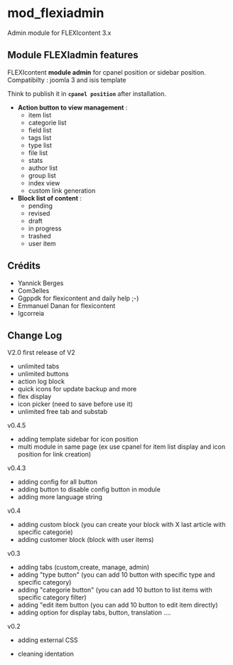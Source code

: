 mod_flexiadmin
==============
Admin module for FLEXIcontent 3.x


## Module FLEXIadmin features


FLEXIcontent **module admin** for cpanel position or sidebar position.
 Compatibilty : joomla 3 and isis template

Think to publish it in **`cpanel position`** after installation.

- **Action button to view management** :
  - item list
  - categorie list
  - field list
  - tags list
  - type list
  - file list
  - stats
  - author list
  - group list
  - index view
  - custom link generation
- **Block list of content** :
  - pending
  - revised
  - draft 
  - in progress
  - trashed
  - user item

## Crédits
  - Yannick Berges
  - Com3elles
  - Ggppdk for flexicontent and daily help ;-)
  - Emmanuel Danan for flexicontent 
  - Igcorreia


## Change Log
V2.0
first release of V2
 + unlimited tabs
 + unlimited buttons
 + action log block
 + quick icons for update backup and more
 + flex display
 + icon picker (need to save before use it)
 + unlimited free tab and substab

v0.4.5
 + adding template sidebar for icon position
 + multi module in same page (ex use cpanel for item list display and icon position for link creation)


v0.4.3
 + adding config for all button
 + adding button to disable config button in module
 + adding more language string

v0.4
 + adding custom block (you can create your block with X last article with specific categorie)
 + adding customer block (block with user items)

v0.3
 + adding tabs (custom,create, manage, admin)
 + adding "type button" (you can add 10 button with specific type and specific category)
 + adding "categorie button" (you can add 10 button to list items with specific category filter)
 + adding "edit item button (you can add 10 button to edit item directly)
 + adding option for display tabs, button, translation ....

v0.2
 + adding external CSS
 - cleaning identation

